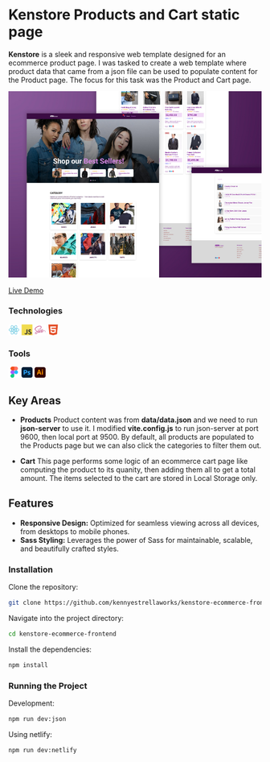# Kenstore Products and Cart static page

**Kenstore** is a sleek and responsive web template designed for an ecommerce product page. I was tasked to create a web template where product data that came from a json file can be used to populate content for the Product page. The focus for this task was the Product and Cart page.

![](readme-preview.jpg)

[Live Demo](https://kenstore.netlify.app/)

### Technologies

<img width="22px" src="react-original.svg"> <img width="22px" src="javascript-original.svg"> <img width="22px" src="sass-original.svg"> <img width="22px" src="html5-plain.svg">

### Tools

<img width="22px" src="figma-original.svg"> <img width="22px" src="photoshop-plain.svg"> <img width="22px" src="illustrator-plain.svg">

## Key Areas

- **Products** Product content was from **data/data.json** and we need to run **json-server** to use it. I modified **vite.config.js** to run json-server at port 9600, then local port at 9500. By default, all products are populated to the Products page but we can also click the categories to filter them out.

- **Cart** This page performs some logic of an ecommerce cart page like computing the product to its quanity, then adding them all to get a total amount. The items selected to the cart are stored in Local Storage only.

## Features

- **Responsive Design:** Optimized for seamless viewing across all devices, from desktops to mobile phones.
- **Sass Styling:** Leverages the power of Sass for maintainable, scalable, and beautifully crafted styles.

### Installation

Clone the repository:

```bash
git clone https://github.com/kennyestrellaworks/kenstore-ecommerce-frontend.git
```

Navigate into the project directory:

```bash
cd kenstore-ecommerce-frontend
```

Install the dependencies:

```bash
npm install
```

### Running the Project

Development:

```bash
npm run dev:json
```

Using netlify:

```bash
npm run dev:netlify
```

